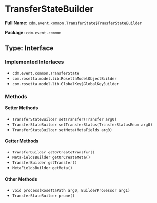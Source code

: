 # TransferStateBuilder

**Full Name:** `cdm.event.common.TransferState$TransferStateBuilder`

**Package:** `cdm.event.common`

## Type: Interface

### Implemented Interfaces

- `cdm.event.common.TransferState`
- `com.rosetta.model.lib.RosettaModelObjectBuilder`
- `com.rosetta.model.lib.GlobalKey$GlobalKeyBuilder`

### Methods

#### Setter Methods

- `TransferStateBuilder setTransfer(Transfer arg0)`
- `TransferStateBuilder setTransferStatus(TransferStatusEnum arg0)`
- `TransferStateBuilder setMeta(MetaFields arg0)`

#### Getter Methods

- `TransferBuilder getOrCreateTransfer()`
- `MetaFieldsBuilder getOrCreateMeta()`
- `TransferBuilder getTransfer()`
- `MetaFieldsBuilder getMeta()`

#### Other Methods

- `void process(RosettaPath arg0, BuilderProcessor arg1)`
- `TransferStateBuilder prune()`

